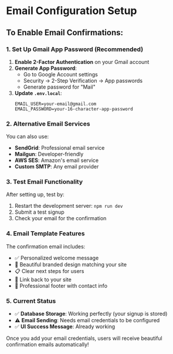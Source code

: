 # Email Configuration Setup

## To Enable Email Confirmations:

### 1. Set Up Gmail App Password (Recommended)

1. **Enable 2-Factor Authentication** on your Gmail account
2. **Generate App Password**:
   - Go to Google Account settings
   - Security → 2-Step Verification → App passwords
   - Generate password for "Mail"
3. **Update `.env.local`**:
   ```
   EMAIL_USER=your-email@gmail.com
   EMAIL_PASSWORD=your-16-character-app-password
   ```

### 2. Alternative Email Services

You can also use:
- **SendGrid**: Professional email service
- **Mailgun**: Developer-friendly
- **AWS SES**: Amazon's email service
- **Custom SMTP**: Any email provider

### 3. Test Email Functionality

After setting up, test by:
1. Restart the development server: `npm run dev`
2. Submit a test signup
3. Check your email for the confirmation

### 4. Email Template Features

The confirmation email includes:
- ✅ Personalized welcome message
- 🎨 Beautiful branded design matching your site
- 📋 Clear next steps for users
- 🔗 Link back to your site
- 📧 Professional footer with contact info

### 5. Current Status

- ✅ **Database Storage**: Working perfectly (your signup is stored)
- ⚠️ **Email Sending**: Needs email credentials to be configured
- ✅ **UI Success Message**: Already working

Once you add your email credentials, users will receive beautiful confirmation emails automatically!
